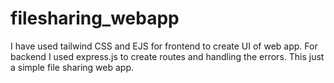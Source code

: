 # filesharing_webapp
I have used tailwind CSS and EJS for frontend to create UI of web app. For backend I used express.js to create routes and handling the errors. This just a simple file sharing web app.
